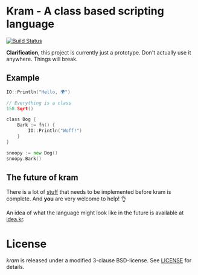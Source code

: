 # Kram - A class based scripting language

[![Build Status](https://semaphoreci.com/api/v1/projects/e793760f-a344-47ce-bbf4-0af68745f97f/491932/shields_badge.svg)](https://semaphoreci.com/zegl/kram)

**Clarification**, this project is currently just a prototype. Don't actually use it anywhere. Things will break.

## Example

```go
IO::Println("Hello, 🌍")

// Everything is a class
150.Sqrt()

class Dog {
	Bark := fn() {
		IO::Println("Woff!")
	}
}

snoopy := new Dog()
snoopy.Bark()
```

## The future of kram

There is a lot of [stuff](https://github.com/kram/kram/labels/Feature) that needs to be implemented before kram is complete. And **you** are very welcome to help! :ok_hand:

An idea of what the language might look like in the future is available at [idea.kr](https://github.com/kram/kram/blob/master/idea.kr).

# License

*kram* is released under a modified 3-clause BSD-license. See [LICENSE](https://github.com/kram/kram/blob/master/LICENSE) for details.

